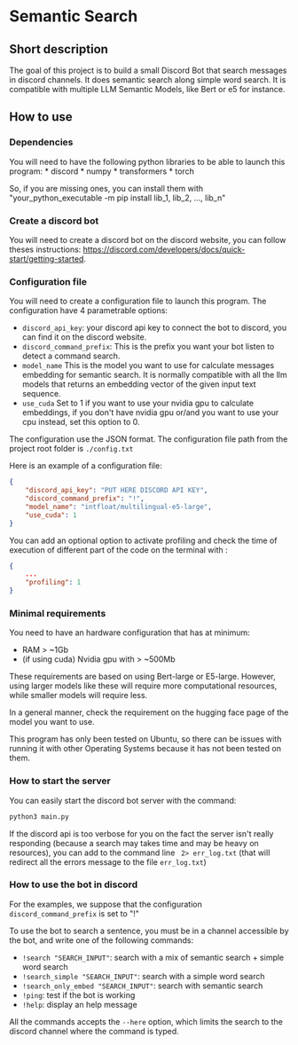 # Semantic Search

## Short description

The goal of this project is to build a small Discord Bot that search messages in discord channels. It does semantic search along simple word search. It is compatible with multiple LLM Semantic Models, like Bert or e5 for instance.


## How to use

### Dependencies

You will need to have the following python libraries to be able to launch this program: 
    * discord
    * numpy
    * transformers
    * torch

So, if you are missing ones, you can install them with "your_python_executable -m pip install lib_1, lib_2, ..., lib_n"


### Create a discord bot

You will need to create a discord bot on the discord website, you can follow theses instructions: https://discord.com/developers/docs/quick-start/getting-started.


### Configuration file

You will need to create a configuration file to launch this program. The configuration have 4 parametrable options:

- `discord_api_key`: your discord api key to connect the bot to discord, you can find it on the discord website.
- `discord_command_prefix`: This is the prefix you want your bot listen to detect a command search.
- `model_name` This is the model you want to use for calculate messages embedding for semantic search. It is normally compatible with all the llm models that returns an embedding vector of the given input text sequence.
- `use_cuda` Set to 1 if you want to use your nvidia gpu to calculate embeddings, if you don't have nvidia gpu or/and you want to use your cpu instead, set this option to 0.

The configuration use the JSON format. The configuration file path from the project root folder is `./config.txt`

Here is an example of a configuration file:

```json
{
    "discord_api_key": "PUT HERE DISCORD API KEY",
    "discord_command_prefix": "!",
    "model_name": "intfloat/multilingual-e5-large",
    "use_cuda": 1
}
```

You can add an optional option to activate profiling and check the time of execution of different part of the code on the terminal with :

```json
{
    ...
    "profiling": 1
}
```

### Minimal requirements

You need to have an hardware configuration that has at minimum:
- RAM > ~1Gb
- (if using cuda) Nvidia gpu with > ~500Mb

These requirements are based on using Bert-large or E5-large. However, using larger models like these will require more computational resources, while smaller models will require less.

In a general manner, check the requirement on the hugging face page of the model you want to use.

This program has only been tested on Ubuntu, so there can be issues with running it with other Operating Systems because it has not been tested on them.


### How to start the server

You can easily start the discord bot server with the command:

```bash
python3 main.py
```

If the discord api is too verbose for you on the fact the server isn't really responding (because a search may takes time and may be heavy on resources), you can add to the command line ` 2> err_log.txt` (that will redirect all the errors message to the file `err_log.txt`)


### How to use the bot in discord

For the examples, we suppose that the configuration `discord_command_prefix` is set to "!"

To use the bot to search a sentence, you must be in a channel accessible by the bot, and write one of the following commands:

- `!search "SEARCH_INPUT"`: search with a mix of semantic search + simple word search
- `!search_simple "SEARCH_INPUT"`: search with a simple word search
- `!search_only_embed "SEARCH_INPUT"`: search with semantic search
- `!ping`: test if the bot is working
- `!help`: display an help message


All the commands accepts the `--here` option, which limits the search to the discord channel where the command is typed.

